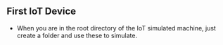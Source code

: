 ## First IoT Device

- When you are in the root directory of the IoT simulated machine, just create a folder and use these to simulate.
